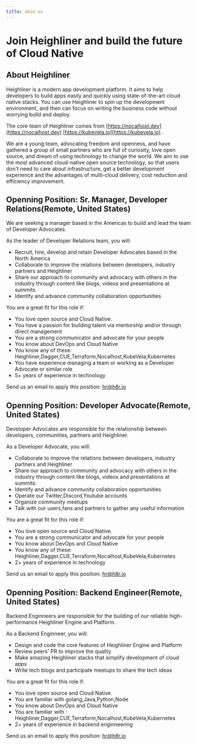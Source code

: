 ```yaml
---
title: Join us
---
```


# Join Heighliner and build the future of Cloud Native

## About Heighliner

Heighliner is a modern app development platform. It aims to help developers to build apps easily and quickly using state-of-the-art cloud native stacks. You can use Heighliner to spin up the development environment, and then can focus on writing the business code without worrying build and deploy.

The core team of Heighliner comes from  [https://nocalhost.dev](https://nocalhost.dev) [https://kubevela.io](https://kubevela.io) .

We are a young team, advocating freedom and openness, and have gathered a group of small partners who are full of curiosity, love open source, and dream of using technology to change the world. We aim to use the most advanced cloud-native open source technology, so that users don't need to care about infrastructure, get a better development experience and the advantages of multi-cloud delivery, cost reduction and efficiency improvement.

## Openning Position: Sr. Manager, Developer Relations(Remote, United States)

We are seeking a manager based in the Americas to build and lead the team of Developer Advocates.

As the leader of Developer Relations team, you will:

- Recruit, hire, develop and retain Developer Advocates based in the North America
- Collaborate to improve the relations between developers, industry partners and Heighliner
- Share our approach to community and advocacy with others in the industry through content like blogs, videos and presentations at summits.
- Identify and advance community collaboration opportunities

You are a great fit for this role if:

- You love open source and Cloud Native.
- You have a passion for building talent via mentorship and/or through direct management
- You are a strong communicator and advocate for your people
- You know about DevOps and Cloud Native
- You know any of these: Heighliner,Dagger,CUE,Terraform,Nocalhost,KubeVela,Kubernetes
- You have experience managing a team or working as a Developer Advocate or similar role
- 5+ years of experience in technology

Send us an email to apply this position: <a href="mailto:hr@h8r.io">hr@h8r.io</a>

## Openning Position: Developer Advocate(Remote, United States)


Developer Advocates are responsible for the relationship between developers, communities, partners and Heighliner.

As a Developer Advocate, you will:

- Collaborate to improve the relations between developers, industry partners and Heighliner
- Share our approach to community and advocacy with others in the industry through content like blogs, videos and presentations at summits.
- Identify and advance community collaboration opportunities
- Operate our Twitter,Discord,Youtube accounts
- Organize community meetups
- Talk with our users,fans and partners to gather any useful information

You are a great fit for this role if:

- You love open source and Cloud Native.
- You are a strong communicator and advocate for your people
- You know about DevOps and Cloud Native
- You know any of these: Heighliner,Dagger,CUE,Terraform,Nocalhost,KubeVela,Kubernetes
- 2+ years of experience in technology

Send us an email to apply this position: <a href="mailto:hr@h8r.io">hr@h8r.io</a>


## Openning Position: Backend Engineer(Remote, United States)


Backend Enginneers are responsible for the building of our reliable high-performance Heighliner Engine and Platform.


As a Backend Enginneer, you will:

- Design and code the core features of Heighliner Engine and Platform
- Review peers' PR to improve the quality
- Make amazing Heighliner stacks that simplify development of cloud apps
- Write tech blogs and participate meetups to share the tech ideas

You are a great fit for this role if:

- You love open source and Cloud Native.
- You are familiar with golang,Java,Python,Node
- You know about DevOps and Cloud Native
- You are familiar with : Heighliner,Dagger,CUE,Terraform,Nocalhost,KubeVela,Kubernetes
- 2+ years of experience in backend enginneering

Send us an email to apply this position: <a href="mailto:hr@h8r.io">hr@h8r.io</a>
